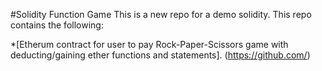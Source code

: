 #Solidity Function Game
This is a new repo for a demo solidity.
This repo contains the following:

*[Etherum contract for user to pay Rock-Paper-Scissors game with deducting/gaining ether functions and statements]. (https://github.com/)
